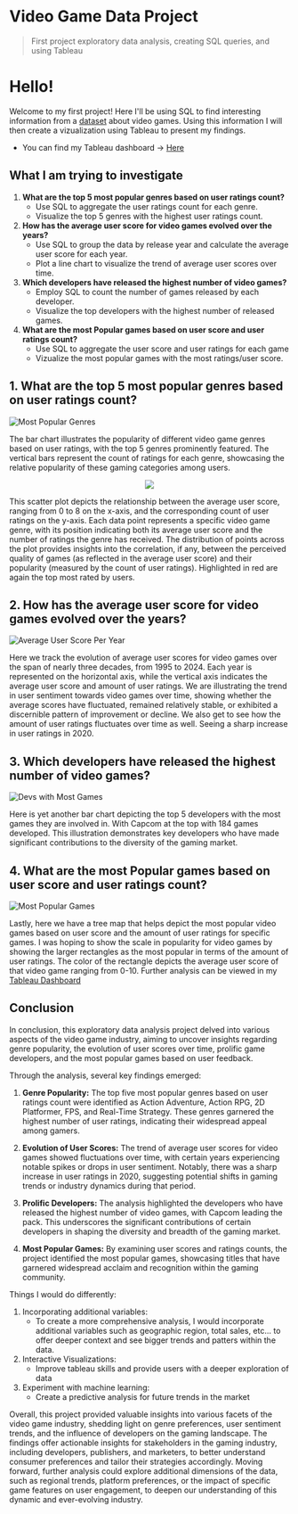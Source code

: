 # Video Game Data Project
> First project exploratory data analysis, creating SQL queries, and using Tableau

# Hello!
Welcome to my first project! Here I'll be using SQL to find interesting information from a [dataset](https://www.kaggle.com/datasets/beridzeg45/video-games) about video games. Using this information I will then create a vizualization using Tableau to present my findings.
- You can find my Tableau dashboard -> [Here](https://public.tableau.com/app/profile/stephen.dacuyan/viz/VideoGameProject_17091719605200/VideoGames2)

## What I am trying to investigate
1. **What are the top 5 most popular genres based on user ratings count?**
   - Use SQL to aggregate the user ratings count for each genre.
   - Visualize the top 5 genres with the highest user ratings count.
2. **How has the average user score for video games evolved over the years?**
   - Use SQL to group the data by release year and calculate the average user score for each year.
   - Plot a line chart to visualize the trend of average user scores over time.
3. **Which developers have released the highest number of video games?** 
   - Employ SQL to count the number of games released by each developer.
   - Visualize the top developers with the highest number of released games.
4. **What are the most Popular games based on user score and user ratings count?**
   - Use SQL to aggregate the user score and user ratings for each game
   - Vizualize the most popular games with the most ratings/user score.

## 1. What are the top 5 most popular genres based on user ratings count?
![Most Popular Genres](https://github.com/StephDacu/Video_game_data/assets/161432984/ea91087e-883e-4a09-b274-2c19e77afaf8)

The bar chart illustrates the popularity of different video game genres based on user ratings, with the top 5 genres prominently featured. The vertical bars represent the count of ratings for each genre, showcasing the relative popularity of these gaming categories among users.

<p align="center">
 <img src="https://github.com/StephDacu/Video_game_data/assets/161432984/e346cbba-1181-4877-a1fe-7d6c694a7ce8">
</p>

This scatter plot depicts the relationship between the average user score, ranging from 0 to 8 on the x-axis, and the corresponding count of user ratings on the y-axis. Each data point represents a specific video game genre, with its position indicating both its average user score and the number of ratings the genre has received. The distribution of points across the plot provides insights into the correlation, if any, between the perceived quality of games (as reflected in the average user score) and their popularity (measured by the count of user ratings). Highlighted in red are again the top most rated by users.

## 2. How has the average user score for video games evolved over the years?
![Average User Score Per Year](https://github.com/StephDacu/Video_game_data/assets/161432984/3dae8ee5-f736-404e-9fc9-c41def03ca21)

Here we track the evolution of average user scores for video games over the span of nearly three decades, from 1995 to 2024. Each year is represented on the horizontal axis, while the vertical axis indicates the average user score and amount of user ratings. We are illustrating the trend in user sentiment towards video games over time, showing whether the average scores have fluctuated, remained relatively stable, or exhibited a discernible pattern of improvement or decline. We also get to see how the amount of user ratings fluctuates over time as well. Seeing a sharp increase in user ratings in 2020. 

## 3. Which developers have released the highest number of video games?
![Devs with Most Games](https://github.com/StephDacu/Video_game_data/assets/161432984/c2ae082b-0bf7-4f0d-a735-b44007206dff)

Here is yet another bar chart depicting the top 5 developers with the most games they are involved in. With Capcom at the top with 184 games developed. This illustration demonstrates key developers who have made significant contributions to the diversity of the gaming market.

## 4. What are the most Popular games based on user score and user ratings count?
![Most Popular Games](https://github.com/StephDacu/Video_game_data/assets/161432984/45f546b4-4a01-41b4-bb63-a7f0fa1eded7)

Lastly, here we have a tree map that helps depict the most popular video games based on user score and the amount of user ratings for specific games. I was hoping to show the scale in popularity for video games by showing the larger rectangles as the most popular in terms of the amount of user ratings. The color of the rectangle depicts the average user score of that video game ranging from 0-10. Further analysis can be viewed in my [Tableau Dashboard](https://public.tableau.com/app/profile/stephen.dacuyan/viz/VideoGameProject_17091719605200/VideoGames2)

## Conclusion

In conclusion, this exploratory data analysis project delved into various aspects of the video game industry, aiming to uncover insights regarding genre popularity, the evolution of user scores over time, prolific game developers, and the most popular games based on user feedback.

Through the analysis, several key findings emerged:

1. **Genre Popularity:** The top five most popular genres based on user ratings count were identified as Action Adventure, Action RPG, 2D Platformer, FPS, and Real-Time Strategy. These genres garnered the highest number of user ratings, indicating their widespread appeal among gamers.

2. **Evolution of User Scores:** The trend of average user scores for video games showed fluctuations over time, with certain years experiencing notable spikes or drops in user sentiment. Notably, there was a sharp increase in user ratings in 2020, suggesting potential shifts in gaming trends or industry dynamics during that period.

3. **Prolific Developers:** The analysis highlighted the developers who have released the highest number of video games, with Capcom leading the pack. This underscores the significant contributions of certain developers in shaping the diversity and breadth of the gaming market.

4. **Most Popular Games:** By examining user scores and ratings counts, the project identified the most popular games, showcasing titles that have garnered widespread acclaim and recognition within the gaming community.

Things I would do differently:

1. Incorporating additional variables:
     - To create a more comprehensive analysis, I would incorporate additional variables such as geographic region, total sales, etc... to offer deeper context and see bigger trends and patters within the data.
2. Interactive Visualizations:
     - Improve tableau skills and provide users with a deeper exploration of data
3. Experiment with machine learning:
   - Create a predictive analysis for future trends in the market

Overall, this project provided valuable insights into various facets of the video game industry, shedding light on genre preferences, user sentiment trends, and the influence of developers on the gaming landscape. The findings offer actionable insights for stakeholders in the gaming industry, including developers, publishers, and marketers, to better understand consumer preferences and tailor their strategies accordingly. Moving forward, further analysis could explore additional dimensions of the data, such as regional trends, platform preferences, or the impact of specific game features on user engagement, to deepen our understanding of this dynamic and ever-evolving industry.

